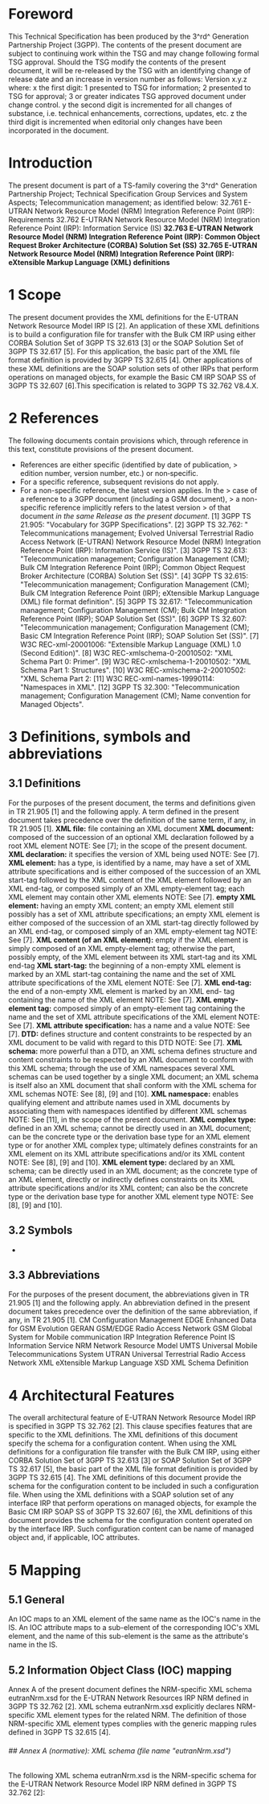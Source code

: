 # Foreword
This Technical Specification has been produced by the 3^rd^ Generation
Partnership Project (3GPP).
The contents of the present document are subject to continuing work within the
TSG and may change following formal TSG approval. Should the TSG modify the
contents of the present document, it will be re-released by the TSG with an
identifying change of release date and an increase in version number as
follows:
Version x.y.z
where:
x the first digit:
1 presented to TSG for information;
2 presented to TSG for approval;
3 or greater indicates TSG approved document under change control.
y the second digit is incremented for all changes of substance, i.e. technical
enhancements, corrections, updates, etc.
z the third digit is incremented when editorial only changes have been
incorporated in the document.
# Introduction
The present document is part of a TS-family covering the 3^rd^ Generation
Partnership Project; Technical Specification Group Services and System
Aspects; Telecommunication management; as identified below:
32.761 E-UTRAN Network Resource Model (NRM) Integration Reference Point (IRP):
Requirements
32.762 E-UTRAN Network Resource Model (NRM) Integration Reference Point (IRP):
Information Service (IS)
**32.763 E-UTRAN Network Resource Model (NRM) Integration Reference Point
(IRP): Common Object Request Broker Architecture (CORBA) Solution Set (SS)**
**32.765 E-UTRAN Network Resource Model (NRM) Integration Reference Point
(IRP): eXtensible Markup Language (XML) definitions**
# 1 Scope
The present document provides the XML definitions for the E-UTRAN Network
Resource Model IRP IS [2].
An application of these XML definitions is to build a configuration file for
transfer with the Bulk CM IRP using either CORBA Solution Set of 3GPP TS
32.613 [3] or the SOAP Solution Set of 3GPP TS 32.617 [5]. For this
application, the basic part of the XML file format definition is provided by
3GPP TS 32.615 [4].
Other applications of these XML definitions are the SOAP solution sets of
other IRPs that perform operations on managed objects, for example the Basic
CM IRP SOAP SS of 3GPP TS 32.607 [6].This specification is related to 3GPP TS
32.762 V8.4.X.
# 2 References
The following documents contain provisions which, through reference in this
text, constitute provisions of the present document.
  * References are either specific (identified by date of publication, > edition number, version number, etc.) or non‑specific.
  * For a specific reference, subsequent revisions do not apply.
  * For a non-specific reference, the latest version applies. In the > case of a reference to a 3GPP document (including a GSM document), > a non-specific reference implicitly refers to the latest version > of that document _in the same Release as the present document_.
[1] 3GPP TS 21.905: "Vocabulary for 3GPP Specifications".
[2] 3GPP TS 32.762: \" Telecommunications management; Evolved Universal
Terrestrial Radio Access Network (E-UTRAN) Network Resource Model (NRM)
Integration Reference Point (IRP): Information Service (IS)\".
[3] 3GPP TS 32.613: \"Telecommunication management; Configuration Management
(CM); Bulk CM Integration Reference Point (IRP); Common Object Request Broker
Architecture (CORBA) Solution Set (SS)\".
[4] 3GPP TS 32.615: \"Telecommunication management; Configuration Management
(CM); Bulk CM Integration Reference Point (IRP); eXtensible Markup Language
(XML) file format definition\".
[5] 3GPP TS 32.617: \"Telecommunication management; Configuration Management
(CM); Bulk CM Integration Reference Point (IRP); SOAP Solution Set (SS)\".
[6] 3GPP TS 32.607: \"Telecommunication management; Configuration Management
(CM); Basic CM Integration Reference Point (IRP); SOAP Solution Set (SS)\".
[7] W3C REC-xml-20001006: \"Extensible Markup Language (XML) 1.0 (Second
Edition)\".
[8] W3C REC-xmlschema-0-20010502: \"XML Schema Part 0: Primer\".
[9] W3C REC-xmlschema-1-20010502: \"XML Schema Part 1: Structures\".
[10] W3C REC-xmlschema-2-20010502: \"XML Schema Part 2:
[11] W3C REC-xml-names-19990114: \"Namespaces in XML\".
[12] 3GPP TS 32.300: \"Telecommunication management; Configuration Management
(CM); Name convention for Managed Objects\".
# 3 Definitions, symbols and abbreviations
## 3.1 Definitions
For the purposes of the present document, the terms and definitions given in
TR 21.905 [1] and the following apply. A term defined in the present document
takes precedence over the definition of the same term, if any, in TR 21.905
[1].
**XML file:** file containing an XML document
**XML document:** composed of the succession of an optional XML declaration
followed by a root XML element
NOTE: See [7]; in the scope of the present document.
**XML declaration:** it specifies the version of XML being used
NOTE: See [7].
**XML element:** has a type, is identified by a name, may have a set of XML
attribute specifications and is either composed of the succession of an XML
start-tag followed by the XML content of the XML element followed by an XML
end-tag, or composed simply of an XML empty-element tag; each XML element may
contain other XML elements
NOTE: See [7].
**empty XML element:** having an empty XML content; an empty XML element still
possibly has a set of XML attribute specifications; an empty XML element is
either composed of the succession of an XML start-tag directly followed by an
XML end-tag, or composed simply of an XML empty-element tag
NOTE: See [7].
**XML content (of an XML element):** empty if the XML element is simply
composed of an XML empty-element tag; otherwise the part, possibly empty, of
the XML element between its XML start-tag and its XML end-tag
**XML start-tag:** the beginning of a non-empty XML element is marked by an
XML start-tag containing the name and the set of XML attribute specifications
of the XML element
NOTE: See [7].
**XML end-tag:** the end of a non-empty XML element is marked by an XML end-
tag containing the name of the XML element
NOTE: See [7].
**XML empty-element tag:** composed simply of an empty-element tag containing
the name and the set of XML attribute specifications of the XML element
NOTE: See [7].
**XML attribute specification:** has a name and a value
NOTE: See [7].
**DTD:** defines structure and content constraints to be respected by an XML
document to be valid with regard to this DTD
NOTE: See [7].
**XML schema:** more powerful than a DTD, an XML schema defines structure and
content constraints to be respected by an XML document to conform with this
XML schema; through the use of XML namespaces several XML schemas can be used
together by a single XML document; an XML schema is itself also an XML
document that shall conform with the XML schema for XML schemas
NOTE: See [8], [9] and [10].
**XML namespace:** enables qualifying element and attribute names used in XML
documents by associating them with namespaces identified by different XML
schemas
NOTE: See [11], in the scope of the present document.
**XML complex type:** defined in an XML schema; cannot be directly used in an
XML document; can be the concrete type or the derivation base type for an XML
element type or for another XML complex type; ultimately defines constraints
for an XML element on its XML attribute specifications and/or its XML content
NOTE: See [8], [9] and [10].
**XML element type:** declared by an XML schema; can be directly used in an
XML document; as the concrete type of an XML element, directly or indirectly
defines constraints on its XML attribute specifications and/or its XML
content; can also be the concrete type or the derivation base type for another
XML element type
NOTE: See [8], [9] and [10].
## 3.2 Symbols
-
## 3.3 Abbreviations
For the purposes of the present document, the abbreviations given in TR 21.905
[1] and the following apply. An abbreviation defined in the present document
takes precedence over the definition of the same abbreviation, if any, in TR
21.905 [1].
CM Configuration Management
EDGE Enhanced Data for GSM Evolution
GERAN GSM/EDGE Radio Access Network
GSM Global System for Mobile communication
IRP Integration Reference Point
IS Information Service
NRM Network Resource Model
UMTS Universal Mobile Telecommunications System
UTRAN Universal Terrestrial Radio Access Network
XML eXtensible Markup Language
XSD XML Schema Definition
# 4 Architectural Features
The overall architectural feature of E-UTRAN Network Resource Model IRP is
specified in 3GPP TS 32.762 [2]. This clause specifies features that are
specific to the XML definitions.
The XML definitions of this document specify the schema for a configuration
content.
When using the XML definitions for a configuration file transfer with the Bulk
CM IRP, using either CORBA Solution Set of 3GPP TS 32.613 [3] or SOAP Solution
Set of 3GPP TS 32.617 [5], the basic part of the XML file format definition is
provided by 3GPP TS 32.615 [4]. The XML definitions of this document provide
the schema for the configuration content to be included in such a
configuration file.
When using the XML definitions with a SOAP solution set of any interface IRP
that perform operations on managed objects, for example the Basic CM IRP SOAP
SS of 3GPP TS 32.607 [6], the XML definitions of this document provides the
schema for the configuration content operated on by the interface IRP. Such
configuration content can be name of managed object and, if applicable, IOC
attributes.
# 5 Mapping
## 5.1 General
An IOC maps to an XML element of the same name as the IOC\'s name in the IS.
An IOC attribute maps to a sub-element of the corresponding IOC\'s XML
element, and the name of this sub-element is the same as the attribute\'s name
in the IS.
## 5.2 Information Object Class (IOC) mapping
Annex A of the present document defines the NRM-specific XML schema
eutranNrm.xsd for the E-UTRAN Network Resources IRP NRM defined in 3GPP TS
32.762 [2].
XML schema eutranNrm.xsd explicitly declares NRM-specific XML element types
for the related NRM.
The definition of those NRM-specific XML element types complies with the
generic mapping rules defined in 3GPP TS 32.615 [4].
###### ## Annex A (normative): XML schema (file name \"eutranNrm.xsd\")
The following XML schema eutranNrm.xsd is the NRM-specific schema for the
E-UTRAN Network Resource Model IRP NRM defined in 3GPP TS 32.762 [2]:
\
\
\
\
\
\
\
\
\
\
\
\
\
\
\
\
\
\
\
\
\
\
\
\
\
\
\
\
\
\
\
\
\
\
\
\
\
\
\
\
\
\
\
\
\
\
\
\
\
\
\
\
\
\
\
\
\
\
\
\
\
\
\
\
\
\
\
\
\
\
\
\
\
\
\
\
\
\
\
\
\
\
\
\
\
\
\
\
\
\
\
\
\
\
\
\
\
\
\
\
\
\
\
\
\
\
\
\
\
\
\
\
\
\
\
\
\
\
\
\
\
\
\
\
\
\
\
\
\
\
\
\
\
\
\
\
\
\
\
\
\
\
\
\
\
\
\
\
\
\
\
\
\
\
\
\
\
\
\
\
\
\
\
\
\
\
\
\
\
\
\
\
\
\
\
\
\
\
\
\
\
\
\
\
\
\
\
\
\
\
\
\
\
\
\
\
\
\
\
\
\
\
\
\
\
\
\
\
\
\
\
\
\
\
\
\
\
\
\
\
\
\
\
\
\
\
\
\
\
\
\
\
\
\
\
\
\
\
\
\
\
\
\
\
\
\
\
\
\
\
\
\
\
\
\
\
\
\
\
\
\
\
\
\
\
\
\
\
\
\
\
\
\
\
\
\
\
\
\
\
\
\
\
\
\
\
\
\
\
\
\
\
\
\
\
\
\
\
\
\
\
\
\
\
\
\
\
\
\
\
\
\
\
\
\
\
\
\
\
\
\
###### ## Annex B (informative): XML schema electronic files
The electronic files corresponding to the normative XML schemas defined in the
present document are available in native form in the following archive:
http://www.3gpp.org/ftp/specs/archive/32_series/32.765/schema/32765-840-XMLSchema.zip
#